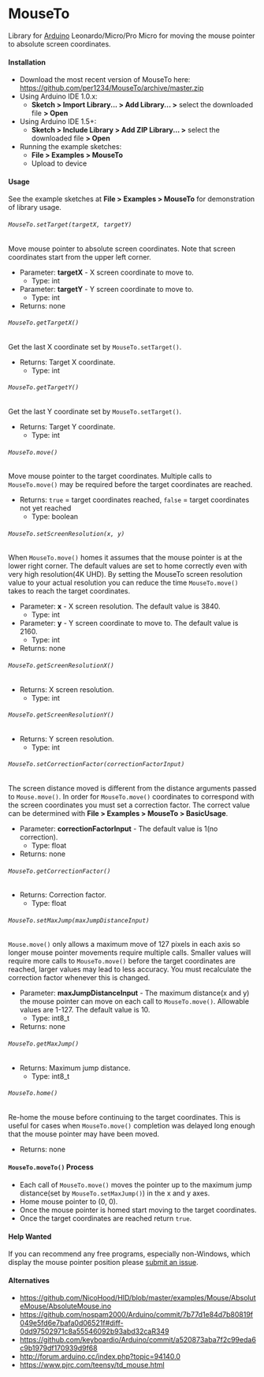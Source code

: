 MouseTo
==========
Library for [Arduino](https://arduino.cc) Leonardo/Micro/Pro Micro for moving the mouse pointer to absolute screen coordinates.


<a id="installation"></a>
#### Installation
- Download the most recent version of MouseTo here: https://github.com/per1234/MouseTo/archive/master.zip
- Using Arduino IDE 1.0.x:
  - **Sketch > Import Library... > Add Library... >** select the downloaded file **> Open**
- Using Arduino IDE 1.5+:
  - **Sketch > Include Library > Add ZIP Library... >** select the downloaded file **> Open**
- Running the example sketches:
  - **File > Examples > MouseTo**
  - Upload to device


<a id="usage"></a>
#### Usage
See the example sketches at **File > Examples > MouseTo** for demonstration of library usage.

###### `MouseTo.setTarget(targetX, targetY)`
Move mouse pointer to absolute screen coordinates. Note that screen coordinates start from the upper left corner.
- Parameter: **targetX** - X screen coordinate to move to.
  - Type: int
- Parameter: **targetY** - Y screen coordinate to move to.
  - Type: int
- Returns: none

###### `MouseTo.getTargetX()`
Get the last X coordinate set by `MouseTo.setTarget()`.
- Returns: Target X coordinate.
  - Type: int

###### `MouseTo.getTargetY()`
Get the last Y coordinate set by `MouseTo.setTarget()`.
- Returns: Target Y coordinate.
  - Type: int

###### `MouseTo.move()`
Move mouse pointer to the target coordinates. Multiple calls to `MouseTo.move()` may be required before the target coordinates are reached.
- Returns: `true` = target coordinates reached, `false` = target coordinates not yet reached
  - Type: boolean

###### `MouseTo.setScreenResolution(x, y)`
When `MouseTo.move()` homes it assumes that the mouse pointer is at the lower right corner. The default values are set to home correctly even with very high resolution(4K UHD). By setting the MouseTo screen resolution value to your actual resolution you can reduce the time `MouseTo.move()` takes to reach the target coordinates.
- Parameter: **x** - X screen resolution. The default value is 3840.
  - Type: int
- Parameter: **y** - Y screen coordinate to move to. The default value is 2160.
  - Type: int
- Returns: none

###### `MouseTo.getScreenResolutionX()`
- Returns: X screen resolution.
  - Type: int

###### `MouseTo.getScreenResolutionY()`
- Returns: Y screen resolution.
  - Type: int

###### `MouseTo.setCorrectionFactor(correctionFactorInput)`
The screen distance moved is different from the distance arguments passed to `Mouse.move()`. In order for `MouseTo.move()` coordinates to correspond with the screen coordinates you must set a correction factor. The correct value can be determined with **File > Examples > MouseTo > BasicUsage**.
- Parameter: **correctionFactorInput** - The default value is 1(no correction).
  - Type: float
- Returns: none

###### `MouseTo.getCorrectionFactor()`
- Returns: Correction factor.
  - Type: float

###### `MouseTo.setMaxJump(maxJumpDistanceInput)`
`Mouse.move()` only allows a maximum move of 127 pixels in each axis so longer mouse pointer movements require multiple calls. Smaller values will require more calls to `MouseTo.move()` before the target coordinates are reached, larger values may lead to less accuracy. You must recalculate the correction factor whenever this is changed.
- Parameter: **maxJumpDistanceInput** - The maximum distance(x and y) the mouse pointer can move on each call to `MouseTo.move()`. Allowable values are 1-127. The default value is 10.
  - Type: int8_t
- Returns: none

###### `MouseTo.getMaxJump()`
- Returns: Maximum jump distance.
  - Type: int8_t

###### `MouseTo.home()`
Re-home the mouse before continuing to the target coordinates. This is useful for cases when `MouseTo.move()` completion was delayed long enough that the mouse pointer may have been moved.
- Returns: none


<a id="process"></a>
#### `MouseTo.moveTo()` Process
- Each call of `MouseTo.move()` moves the pointer up to the maximum jump distance(set by `MouseTo.setMaxJump()`) in the x and y axes.
- Home mouse pointer to (0, 0).
- Once the mouse pointer is homed start moving to the target coordinates.
- Once the target coordinates are reached return `true`.


#### Help Wanted
If you can recommend any free programs, especially non-Windows, which display the mouse pointer position please [submit an issue](https://github.com/per1234/MouseTo/issues/new).


<a id="alternatives"></a>
#### Alternatives
- https://github.com/NicoHood/HID/blob/master/examples/Mouse/AbsoluteMouse/AbsoluteMouse.ino
- https://github.com/nospam2000/Arduino/commit/7b77d1e84d7b80819f049e5fd6e7bafa0d06521f#diff-0dd97502971c8a55546092b93abd32caR349
- https://github.com/keyboardio/Arduino/commit/a520873aba7f2c99eda6c9b1979df170939d9f68
- http://forum.arduino.cc/index.php?topic=94140.0
- https://www.pjrc.com/teensy/td_mouse.html

